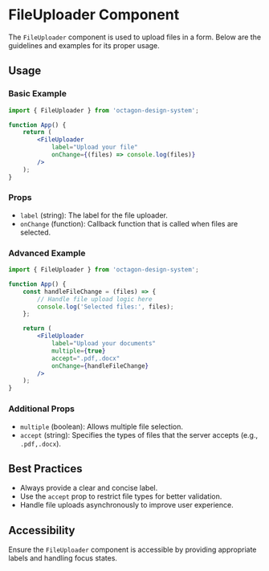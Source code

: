 # FileUploader Component

The `FileUploader` component is used to upload files in a form. Below are the guidelines and examples for its proper usage.

## Usage

### Basic Example

```jsx
import { FileUploader } from 'octagon-design-system';

function App() {
    return (
        <FileUploader
            label="Upload your file"
            onChange={(files) => console.log(files)}
        />
    );
}
```

### Props

- `label` (string): The label for the file uploader.
- `onChange` (function): Callback function that is called when files are selected.

### Advanced Example

```jsx
import { FileUploader } from 'octagon-design-system';

function App() {
    const handleFileChange = (files) => {
        // Handle file upload logic here
        console.log('Selected files:', files);
    };

    return (
        <FileUploader
            label="Upload your documents"
            multiple={true}
            accept=".pdf,.docx"
            onChange={handleFileChange}
        />
    );
}
```

### Additional Props

- `multiple` (boolean): Allows multiple file selection.
- `accept` (string): Specifies the types of files that the server accepts (e.g., `.pdf,.docx`).

## Best Practices

- Always provide a clear and concise label.
- Use the `accept` prop to restrict file types for better validation.
- Handle file uploads asynchronously to improve user experience.

## Accessibility

Ensure the `FileUploader` component is accessible by providing appropriate labels and handling focus states.
